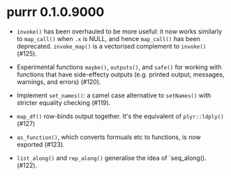 # purrr 0.1.0.9000

* `invoke()` has been overhauled to be more useful: it now works similarly
  to `map_call()` when `.x` is NULL, and hence `map_call()` has been
  deprecated. `invoke_map()` is a vectorised complement to `invoke()` (#125).

* Experimental functions `maybe()`, `outputs()`, and `safe()` for working
  with functions that have side-effecty outputs (e.g. printed output,
  messages, warnings, and errors) (#120).

* Implement `set_names()`: a camel case alternative to `setNames()` with
  stricter equality checking (#119).

* `map_df()` row-binds output together. It's the equivalent of `plyr::ldply()` 
  (#127)

* `as_function()`, which converts formuals etc to functions, is now
  exported (#123).

* `list_along()` and `rep_along()` generalise the idea of `seq_along(). 
  (#122).
